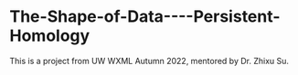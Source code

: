# The-Shape-of-Data----Persistent-Homology
This is a project from UW WXML Autumn 2022, mentored by Dr. Zhixu Su. 

